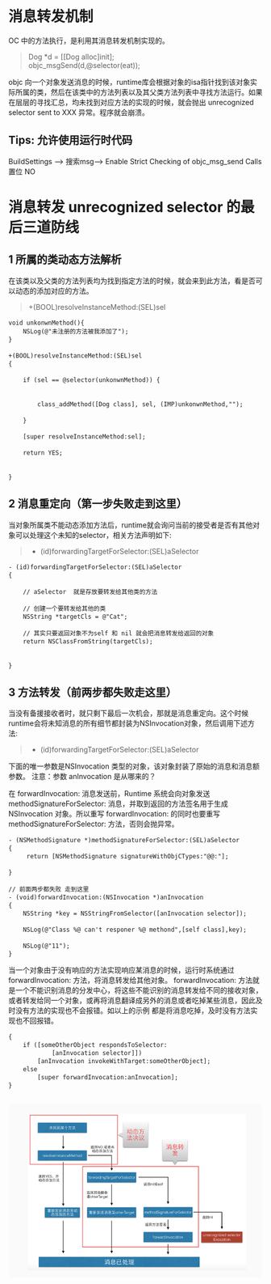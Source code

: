 # 消息转发机制
OC 中的方法执行，是利用其消息转发机制实现的。

> 	Dog *d = [[Dog alloc]init];			
>	objc_msgSend(d,@selector(eat));

objc 向一个对象发送消息的时候，runtime库会根据对象的isa指针找到该对象实际所属的类，然后在该类中的方法列表以及其父类方法列表中寻找方法运行。如果在层层的寻找汇总，均未找到对应方法的实现的时候，就会抛出 unrecognized selector sent to XXX 异常。程序就会崩溃。

## Tips: 允许使用运行时代码

BuildSettings --> 搜索msg--> Enable Strict Checking of 
objc_msg_send Calls  置位 NO

# 消息转发 unrecognized selector 的最后三道防线

## 1 所属的类动态方法解析
在该类以及父类的方法列表均为找到指定方法的时候，就会来到此方法，看是否可以动态的添加对应的方法。
> +(BOOL)resolveInstanceMethod:(SEL)sel  

```
void unkonwnMethod(){
	NSLog(@"未注册的方法被我添加了");
}

+(BOOL)resolveInstanceMethod:(SEL)sel
{
	
	if (sel == @selector(unkonwnMethod)) {
		
		
		class_addMethod([Dog class], sel, (IMP)unkonwnMethod,"");
		
	}
	
	[super resolveInstanceMethod:sel];
	
	return YES;
	

}
```  

## 2 消息重定向（第一步失败走到这里）
当对象所属类不能动态添加方法后，runtime就会询问当前的接受者是否有其他对象可以处理这个未知的selector，相关方法声明如下:

> - (id)forwardingTargetForSelector:(SEL)aSelector

```
- (id)forwardingTargetForSelector:(SEL)aSelector
{
	
	// aSelector  就是存放要转发给其他类的方法
	
	// 创建一个要转发给其他的类
	NSString *targetCls = @"Cat";
	
	// 其实只要返回对象不为self 和 nil 就会把消息转发给返回的对象
	return NSClassFromString(targetCls);

	
}
```

## 3 方法转发（前两步都失败走这里）
当没有备援接收者时，就只剩下最后一次机会，那就是消息重定向。这个时候runtime会将未知消息的所有细节都封装为NSInvocation对象，然后调用下述方法:
> - (id)forwardingTargetForSelector:(SEL)aSelector  
  
下面的唯一参数是NSInvocation 类型的对象，该对象封装了原始的消息和消息额参数。
注意：参数 anInvocation 是从哪来的？

在 forwardInvocation: 消息发送前，Runtime 系统会向对象发送methodSignatureForSelector: 消息，并取到返回的方法签名用于生成 NSInvocation 对象。所以重写 forwardInvocation: 的同时也要重写 methodSignatureForSelector: 方法，否则会抛异常。  
  
```// 生成一个签名
- (NSMethodSignature *)methodSignatureForSelector:(SEL)aSelector
{
	 return [NSMethodSignature signatureWithObjCTypes:"@@:"];

}

// 前面两步都失败 走到这里
- (void)forwardInvocation:(NSInvocation *)anInvocation
{
	NSString *key = NSStringFromSelector([anInvocation selector]);
	
	NSLog(@"Class %@ can't responer %@ methond",[self class],key);
	
	NSLog(@"11");
}

```  
当一个对象由于没有响应的方法实现响应某消息的时候，运行时系统通过forwardInvocation: 方法，将消息转发给其他对象。
forwardInvocation: 方法就是一个不能识别消息的分发中心，将这些不能识别的消息转发给不同的接收对象，或者转发给同一个对象，或再将消息翻译成另外的消息或者吃掉某些消息，因此及时没有方法的实现也不会报错。如以上的示例 都是将消息吃掉，及时没有方法实现也不回报错。 


```- (void)forwardInvocation:(NSInvocation *)anInvocation
{
    if ([someOtherObject respondsToSelector:
            [anInvocation selector]])
        [anInvocation invokeWithTarget:someOtherObject];
    else
        [super forwardInvocation:anInvocation];
}


```
![11](https://github.com/AlexanderYeah/SKRuntimeWorkSpace/blob/master/Review%205/lession5.png)

